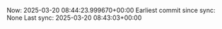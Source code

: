 Now: 2025-03-20 08:44:23.999670+00:00 Earliest commit since sync: None Last sync: 2025-03-20 08:43:03+00:00
